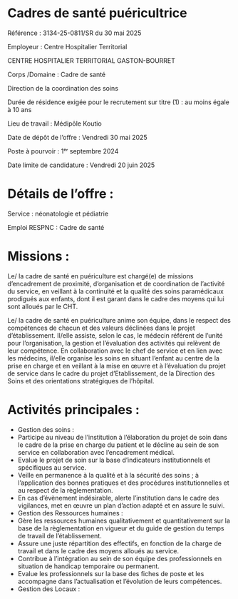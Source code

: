 # Cadres de santé puéricultrice

Référence : 3134-25-0811/SR du 30 mai 2025

Employeur : Centre Hospitalier Territorial

CENTRE HOSPITALIER TERRITORIAL GASTON-BOURRET

Corps /Domaine : Cadre de santé

Direction de la coordination des soins

Durée de résidence exigée pour le recrutement sur titre (1) : au moins égale à 10 ans

Lieu de travail : Médipôle Koutio

Date de dépôt de l’offre : Vendredi 30 mai 2025

Poste à pourvoir : 1ᵉʳ septembre 2024

Date limite de candidature : Vendredi 20 juin 2025

# Détails de l’offre :

Service : néonatologie et pédiatrie

Emploi RESPNC : Cadre de santé

# Missions :

Le/ la cadre de santé en puériculture est chargé(e) de missions d’encadrement de proximité, d’organisation et de coordination de l’activité du service, en veillant à la continuité et la qualité des soins paramédicaux prodigués aux enfants, dont il est garant dans le cadre des moyens qui lui sont alloués par le CHT.

Le/ la cadre de santé en puériculture anime son équipe, dans le respect des compétences de chacun et des valeurs déclinées dans le projet d’établissement. Il/elle assiste, selon le cas, le médecin référent de l’unité pour l’organisation, la gestion et l’évaluation des activités qui relèvent de leur compétence. En collaboration avec le chef de service et en lien avec les médecins, il/elle organise les soins en situant l’enfant au centre de la prise en charge et en veillant à la mise en œuvre et à l’évaluation du projet de service dans le cadre du projet d’Etablissement, de la Direction des Soins et des orientations stratégiques de l’hôpital.

# Activités principales :

- Gestion des soins :
- Participe au niveau de l’institution à l’élaboration du projet de soin dans le cadre de la prise en charge du patient et le décline au sein de son service en collaboration avec l’encadrement médical.
- Evalue le projet de soin sur la base d’indicateurs institutionnels et spécifiques au service.
- Veille en permanence à la qualité et à la sécurité des soins ; à l’application des bonnes pratiques et des procédures institutionnelles et au respect de la règlementation.
- En cas d’évènement indésirable, alerte l’institution dans le cadre des vigilances, met en œuvre un plan d’action adapté et en assure le suivi.
- Gestion des Ressources humaines :
- Gère les ressources humaines qualitativement et quantitativement sur la base de la règlementation en vigueur et du guide de gestion du temps de travail de l’établissement.
- Assure une juste répartition des effectifs, en fonction de la charge de travail et dans le cadre des moyens alloués au service.
- Contribue à l’intégration au sein de son équipe des professionnels en situation de handicap temporaire ou permanent.
- Evalue les professionnels sur la base des fiches de poste et les accompagne dans l’actualisation et l’évolution de leurs compétences.
- Gestion des Locaux :
